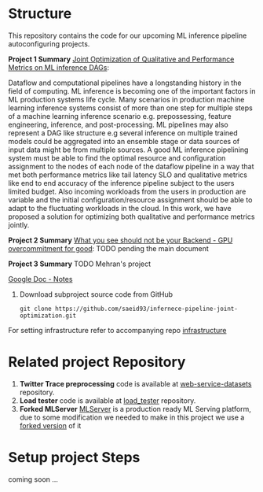 # Structure

This repository contains the code for our upcoming ML inference pipeline autoconfiguring projects.

**Project 1 Summary** [Joint Optimization of Qualitative and Performance Metrics on ML inference DAGs](https://www.overleaf.com/read/pfnwptxyktff):

Dataflow and computational pipelines have a longstanding history in the field of computing. ML inference is becoming one of the important factors in ML production systems life cycle. Many scenarios in production machine learning inference systems consist of more than one step for multiple steps of a machine learning inference scenario e.g. prepossessing, feature engineering, inference, and post-processing. ML pipelines may also represent a DAG like structure e.g several inference on multiple trained models could be aggregated into an ensemble stage or data sources of input data might be from multiple sources. A good ML inference pipelining system must be able to find the optimal resource and configuration assignment to the nodes of each node of the dataflow pipeline in a way that met both performance metrics like tail latency SLO and qualitative metrics like end to end accuracy of the inference pipeline subject to the users limited budget. Also incoming workloads from the users in production are variable and the initial configuration/resource assignment should be able to adapt to the fluctuating workloads in the cloud. In this work, we have proposed a solution for optimizing both qualitative and performance metrics jointly.

**Project 2 Summary** [What you see should not be your Backend - GPU overcommitment for good](https://www.overleaf.com/read/pvmxxqcgcfnn):
TODO pending the main document

**Project 3 Summary** TODO Mehran's project

[Google Doc - Notes](https://docs.google.com/document/d/1VbMDl_09n77NCRk58C9vqzDLGkgfliPUYxS3NVX8fgw/edit?usp=sharing)

1. Download subproject source code from GitHub
   ```
   git clone https://github.com/saeid93/infernece-pipeline-joint-optimization.git
   ```

For setting infrastructure refer to accompanying repo [infrastructure](https://github.com/reconfigurable-ml-pipeline/infrastructure)

# Related project Repository

1. **Twitter Trace preprocessing** code is available at [web-service-datasets](https://github.com/reconfigurable-ml-pipeline/web-service-datasets) repository.
2. **Load tester** code is available at [load_tester](https://github.com/reconfigurable-ml-pipeline/load_tester) repository.
3. **Forked MLServer** [MLServer](https://github.com/SeldonIO/MLServer) is a production ready ML Serving platform, due to some modification we needed to make in this project we use a [forked version](https://github.com/saeid93/MLServer) of it

# Setup project Steps
coming soon ...
